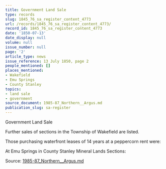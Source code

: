 ```yaml
---
title: Government Land Sale
type: records
slug: 1845_76_sa_register_content_4773
url: /records/1845_76_sa_register_content_4773/
record_id: 1845_76_sa_register_content_4773
date: '1850-07-13'
date_display: null
volume: null
issue_number: null
page: '2'
article_type: news
issue_reference: 13 July 1850, page 2
people_mentioned: []
places_mentioned:
- Wakefield
- Emu Springs
- County Stanley
topics:
- land sale
- government
source_document: 1985-87_Northern__Argus.md
publication_slug: sa-register
---
```


Government Land Sale

Further sales of sections in the Township of Wakefield are listed.

Those purchasing waterfront leases of 14 years at a peppercorn rent were:

At Emu Springs in County Stanley Mineral Lands Sections:

Source: [1985-87_Northern__Argus.md](/downloads/markdown/1985-87_Northern__Argus.md)
